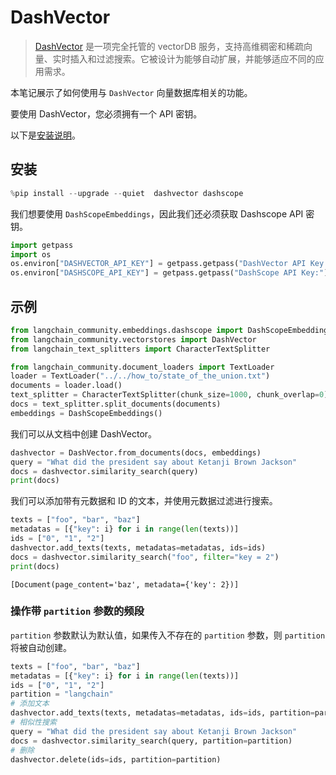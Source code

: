 # DashVector

> [DashVector](https://help.aliyun.com/document_detail/2510225.html) 是一项完全托管的 vectorDB 服务，支持高维稠密和稀疏向量、实时插入和过滤搜索。它被设计为能够自动扩展，并能够适应不同的应用需求。

本笔记展示了如何使用与 `DashVector` 向量数据库相关的功能。

要使用 DashVector，您必须拥有一个 API 密钥。

以下是[安装说明](https://help.aliyun.com/document_detail/2510223.html)。

## 安装

```python
%pip install --upgrade --quiet  dashvector dashscope
```

我们想要使用 `DashScopeEmbeddings`，因此我们还必须获取 Dashscope API 密钥。

```python
import getpass
import os
os.environ["DASHVECTOR_API_KEY"] = getpass.getpass("DashVector API Key:")
os.environ["DASHSCOPE_API_KEY"] = getpass.getpass("DashScope API Key:")
```

## 示例

```python
from langchain_community.embeddings.dashscope import DashScopeEmbeddings
from langchain_community.vectorstores import DashVector
from langchain_text_splitters import CharacterTextSplitter
```

```python
from langchain_community.document_loaders import TextLoader
loader = TextLoader("../../how_to/state_of_the_union.txt")
documents = loader.load()
text_splitter = CharacterTextSplitter(chunk_size=1000, chunk_overlap=0)
docs = text_splitter.split_documents(documents)
embeddings = DashScopeEmbeddings()
```

我们可以从文档中创建 DashVector。

```python
dashvector = DashVector.from_documents(docs, embeddings)
query = "What did the president say about Ketanji Brown Jackson"
docs = dashvector.similarity_search(query)
print(docs)
```

我们可以添加带有元数据和 ID 的文本，并使用元数据过滤进行搜索。

```python
texts = ["foo", "bar", "baz"]
metadatas = [{"key": i} for i in range(len(texts))]
ids = ["0", "1", "2"]
dashvector.add_texts(texts, metadatas=metadatas, ids=ids)
docs = dashvector.similarity_search("foo", filter="key = 2")
print(docs)
```

```output
[Document(page_content='baz', metadata={'key': 2})]
```

### 操作带 `partition` 参数的频段

`partition` 参数默认为默认值，如果传入不存在的 `partition` 参数，则 `partition` 将被自动创建。

```python
texts = ["foo", "bar", "baz"]
metadatas = [{"key": i} for i in range(len(texts))]
ids = ["0", "1", "2"]
partition = "langchain"
# 添加文本
dashvector.add_texts(texts, metadatas=metadatas, ids=ids, partition=partition)
# 相似性搜索
query = "What did the president say about Ketanji Brown Jackson"
docs = dashvector.similarity_search(query, partition=partition)
# 删除
dashvector.delete(ids=ids, partition=partition)
```